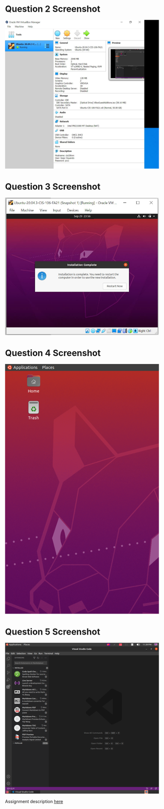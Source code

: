 # Question 2 Screenshot

![Question 2 answer](../images/lab2-imgs/question2.png)

# Question 3 Screenshot

![Question 3 answer](../images/lab2-imgs/question3.png)

# Question 4 Screenshot

![Question 4 answer](../images/lab2-imgs/question4.png)

# Question 5 Screenshot

![Question 5 answer](../images/lab2-imgs/question5.png)

Assignment description [here](https://raw.githubusercontent.com/ra559/cis106/main/labs/lab2.md)
